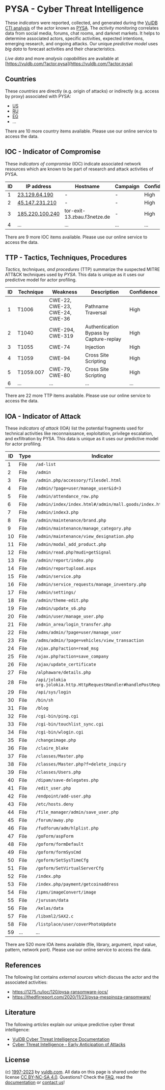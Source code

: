 # PYSA - Cyber Threat Intelligence

These _indicators_ were reported, collected, and generated during the [VulDB CTI analysis](https://vuldb.com/?kb.cti) of the actor known as [PYSA](https://vuldb.com/?actor.pysa). The _activity monitoring_ correlates data from social media, forums, chat rooms, and darknet markets. It helps to determine associated actors, specific activities, expected intentions, emerging research, and ongoing attacks. Our unique _predictive model_ uses _big data_ to forecast activities and their characteristics.

_Live data_ and more _analysis capabilities_ are available at [https://vuldb.com/?actor.pysa](https://vuldb.com/?actor.pysa)

## Countries

These _countries_ are directly (e.g. origin of attacks) or indirectly (e.g. access by proxy) associated with PYSA:

* [US](https://vuldb.com/?country.us)
* [RU](https://vuldb.com/?country.ru)
* [EG](https://vuldb.com/?country.eg)
* ...

There are 10 more country items available. Please use our online service to access the data.

## IOC - Indicator of Compromise

These _indicators of compromise_ (IOC) indicate associated network resources which are known to be part of research and attack activities of PYSA.

ID | IP address | Hostname | Campaign | Confidence
-- | ---------- | -------- | -------- | ----------
1 | [23.129.64.190](https://vuldb.com/?ip.23.129.64.190) | - | - | High
2 | [45.147.231.210](https://vuldb.com/?ip.45.147.231.210) | - | - | High
3 | [185.220.100.240](https://vuldb.com/?ip.185.220.100.240) | tor-exit-13.zbau.f3netze.de | - | High
4 | ... | ... | ... | ...

There are 9 more IOC items available. Please use our online service to access the data.

## TTP - Tactics, Techniques, Procedures

_Tactics, techniques, and procedures_ (TTP) summarize the suspected MITRE ATT&CK techniques used by _PYSA_. This data is unique as it uses our predictive model for actor profiling.

ID | Technique | Weakness | Description | Confidence
-- | --------- | -------- | ----------- | ----------
1 | T1006 | CWE-22, CWE-23, CWE-24, CWE-36 | Pathname Traversal | High
2 | T1040 | CWE-294, CWE-319 | Authentication Bypass by Capture-replay | High
3 | T1055 | CWE-74 | Injection | High
4 | T1059 | CWE-94 | Cross Site Scripting | High
5 | T1059.007 | CWE-79, CWE-80 | Cross Site Scripting | High
6 | ... | ... | ... | ...

There are 22 more TTP items available. Please use our online service to access the data.

## IOA - Indicator of Attack

These _indicators of attack_ (IOA) list the potential fragments used for technical activities like reconnaissance, exploitation, privilege escalation, and exfiltration by PYSA. This data is unique as it uses our predictive model for actor profiling.

ID | Type | Indicator | Confidence
-- | ---- | --------- | ----------
1 | File | `/ad-list` | Medium
2 | File | `/admin` | Low
3 | File | `/admin.php/accessory/filesdel.html` | High
4 | File | `/admin/?page=user/manage_user&id=3` | High
5 | File | `/admin/attendance_row.php` | High
6 | File | `/admin/index/index.html#/admin/mall.goods/index.html` | High
7 | File | `/admin/index3.php` | High
8 | File | `/admin/maintenance/brand.php` | High
9 | File | `/admin/maintenance/manage_category.php` | High
10 | File | `/admin/maintenance/view_designation.php` | High
11 | File | `/admin/modal_add_product.php` | High
12 | File | `/admin/read.php?mudi=getSignal` | High
13 | File | `/admin/report/index.php` | High
14 | File | `/admin/reportupload.aspx` | High
15 | File | `/admin/service.php` | High
16 | File | `/admin/service_requests/manage_inventory.php` | High
17 | File | `/admin/settings/` | High
18 | File | `/admin/theme-edit.php` | High
19 | File | `/admin/update_s6.php` | High
20 | File | `/admin/user/manage_user.php` | High
21 | File | `/admin_area/login_transfer.php` | High
22 | File | `/adms/admin/?page=user/manage_user` | High
23 | File | `/adms/admin/?page=vehicles/view_transaction` | High
24 | File | `/ajax.php?action=read_msg` | High
25 | File | `/ajax.php?action=save_company` | High
26 | File | `/ajax/update_certificate` | High
27 | File | `/alphaware/details.php` | High
28 | File | `/api/jolokia org.jolokia.http.HttpRequestHandler#handlePostRequest` | High
29 | File | `/api/sys/login` | High
30 | File | `/bin/sh` | Low
31 | File | `/blog` | Low
32 | File | `/cgi-bin/ping.cgi` | High
33 | File | `/cgi-bin/touchlist_sync.cgi` | High
34 | File | `/cgi-bin/wlogin.cgi` | High
35 | File | `/changeimage.php` | High
36 | File | `/claire_blake` | High
37 | File | `/classes/Master.php` | High
38 | File | `/classes/Master.php?f=delete_inquiry` | High
39 | File | `/classes/Users.php` | High
40 | File | `/dipam/save-delegates.php` | High
41 | File | `/edit_user.php` | High
42 | File | `/endpoint/add-user.php` | High
43 | File | `/etc/hosts.deny` | High
44 | File | `/file_manager/admin/save_user.php` | High
45 | File | `/forum/away.php` | High
46 | File | `/fudforum/adm/hlplist.php` | High
47 | File | `/goForm/aspForm` | High
48 | File | `/goform/formDefault` | High
49 | File | `/goform/formSysCmd` | High
50 | File | `/goform/SetSysTimeCfg` | High
51 | File | `/goform/SetVirtualServerCfg` | High
52 | File | `/index.php` | Medium
53 | File | `/index.php/payment/getcoinaddress` | High
54 | File | `/ipms/imageConvert/image` | High
55 | File | `/jurusan/data` | High
56 | File | `/kelas/data` | Medium
57 | File | `/libxml2/SAX2.c` | High
58 | File | `/listplace/user/coverPhotoUpdate` | High
59 | ... | ... | ...

There are 520 more IOA items available (file, library, argument, input value, pattern, network port). Please use our online service to access the data.

## References

The following list contains _external sources_ which discuss the actor and the associated activities:

* https://1275.ru/ioc/120/pysa-ransomware-iocs/
* https://thedfirreport.com/2020/11/23/pysa-mespinoza-ransomware/

## Literature

The following _articles_ explain our unique predictive cyber threat intelligence:

* [VulDB Cyber Threat Intelligence Documentation](https://vuldb.com/?kb.cti)
* [Cyber Threat Intelligence - Early Anticipation of Attacks](https://www.scip.ch/en/?labs.20201022)

## License

(c) [1997-2023](https://vuldb.com/?kb.changelog) by [vuldb.com](https://vuldb.com/?kb.about). All data on this page is shared under the license [CC BY-NC-SA 4.0](https://creativecommons.org/licenses/by-nc-sa/4.0/). Questions? Check the [FAQ](https://vuldb.com/?kb.faq), read the [documentation](https://vuldb.com/?kb) or [contact us](https://vuldb.com/?contact)!
